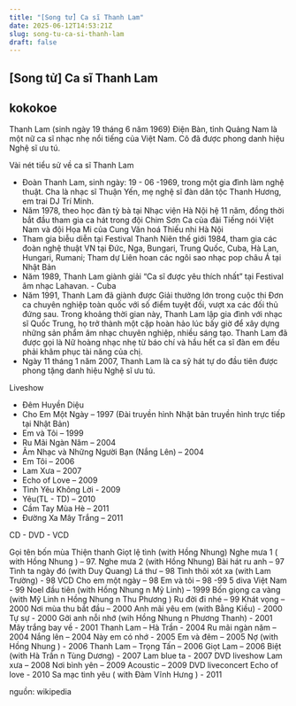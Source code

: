 ```yaml
---
title: "[Song tử] Ca sĩ Thanh Lam"
date: 2025-06-12T14:53:21Z
slug: song-tu-ca-si-thanh-lam
draft: false
---
```


## [Song tử] Ca sĩ Thanh Lam

## kokokoe

Thanh Lam (sinh ngày 19 tháng 6 năm 1969) Điện Bàn, tỉnh Quảng Nam
là một nữ ca sĩ nhạc nhẹ nổi tiếng của Việt Nam. Cô đã được phong danh hiệu Nghệ sĩ ưu tú.
 
 
Vài nét tiểu sử về ca sĩ Thanh Lam
 
- Đoàn Thanh Lam, sinh ngày: 19 - 06 -1969,
trong một gia đình làm nghệ thuật. Cha là nhạc sĩ Thuận Yến, mẹ nghệ sĩ đàn dân tộc Thanh Hương, em trai DJ Trí Minh.
- Năm 1978, theo học đàn tỳ bà tại Nhạc viện Hà Nội hệ 11 năm, đồng thời bắt đầu tham gia ca hát trong đội Chim Sơn Ca của đài Tiếng nói Việt Nam và đội Họa Mi của Cung Văn hoá Thiếu nhi Hà Nội
- Tham gia biễu diễn tại Festival Thanh Niên thế giới 1984, tham gia các đoàn nghệ thuật VN tại Ðức, Nga, Bungari, Trung Quốc, Cuba, Hà Lan, Hungari, Rumani; Tham dự Liên hoan các ngôi sao nhạc pop châu Á tại Nhật Bản
- Năm 1989, Thanh Lam giành giải “Ca sĩ được yêu thích nhất” tại Festival âm nhạc Lahavan. - Cuba
- Năm 1991, Thanh Lam đã giành được Giải thưởng lớn trong cuộc thi Đơn ca chuyên nghiệp toàn quốc với số điểm tuyệt đối, vượt xa các đối thủ đứng sau. Trong khoảng thời gian này, Thanh Lam lập gia đình với nhạc sĩ Quốc Trung, họ trở thành một cặp hoàn hảo lúc bấy giờ để xây dựng những sản phẩm âm nhạc chuyên nghiệp, nhiều sáng tạo. Thanh Lam đã được gọi là Nữ hoàng nhạc nhẹ từ báo chí và hầu hết ca sĩ đàn em đều phải khâm phục tài năng của chị.
- Ngày 11 tháng 1 năm 2007, Thanh Lam là ca sỹ hát tự do đầu tiên được phong tặng danh hiệu Nghệ sĩ ưu tú.
 
 
 
Liveshow
 
- Đêm Huyền Diệu
- Cho Em Một Ngày – 1997 (Đài truyền hình Nhật bản truyền hình trực tiếp tại Nhật Bản)
- Em và Tôi – 1999
- Ru Mãi Ngàn Năm – 2004
- Âm Nhạc và Những Người Bạn (Nắng Lên) – 2004
- Em Tôi – 2006
- Lam Xưa – 2007
- Echo of Love – 2009
- Tình Yêu Không Lời - 2009
- Yêu(TL - TD) – 2010
- Cầm Tay Mùa Hè – 2011
- Đường Xa Mây Trắng – 2011
 
 

 
 
CD - DVD - VCD

Gọi tên bốn mùa
Thiện thanh
Giọt lệ tình (with Hồng Nhung)
Nghe mưa 1 ( with Hồng Nhung ) – 97.
Nghe mưa 2 (with Hồng Nhung)
Bài hát ru anh – 97
Tình ta ngày đó (with Duy Quang)
Lá thư – 98
Tình thôi xót xa (with Lam Trường) - 98
VCD Cho em một ngày – 98
Em và tôi – 98 -99
5 diva Việt Nam - 99
Noel đầu tiên (with Hồng Nhung n Mỹ Linh) – 1999
Bốn giọng ca vàng (with Mỹ Linh n Hồng Nhung n Thu Phương )
Ru đời đi nhé – 99
Khát vọng – 2000
Nơi mùa thu bắt đầu – 2000
Anh mãi yêu em (with Bằng Kiều) - 2000
Tự sự - 2000
Gởi anh nỗi nhớ (wih Hồng Nhung n Phương Thanh) - 2001
Mây trắng bay về - 2001
Thanh Lam – Hà Trần - 2004
Ru mãi ngàn năm – 2004
Nắng lên – 2004
Này em có nhớ - 2005
Em và đêm – 2005
Nợ (with Hồng Nhung ) - 2006
Thanh Lam – Trọng Tấn – 2006
Giọt Lam – 2006
Biệt (with Hà Trần n Tùng Dương) - 2007
Lam blue ta - 2007
DVD liveshow Lam xưa – 2008
Nơi bình yên – 2009
Acoustic – 2009
DVD liveconcert Echo of love - 2010
Sa mạc tình yêu ( with Đàm Vĩnh Hưng ) - 2011
 
 
 
 nguồn: wikipedia
